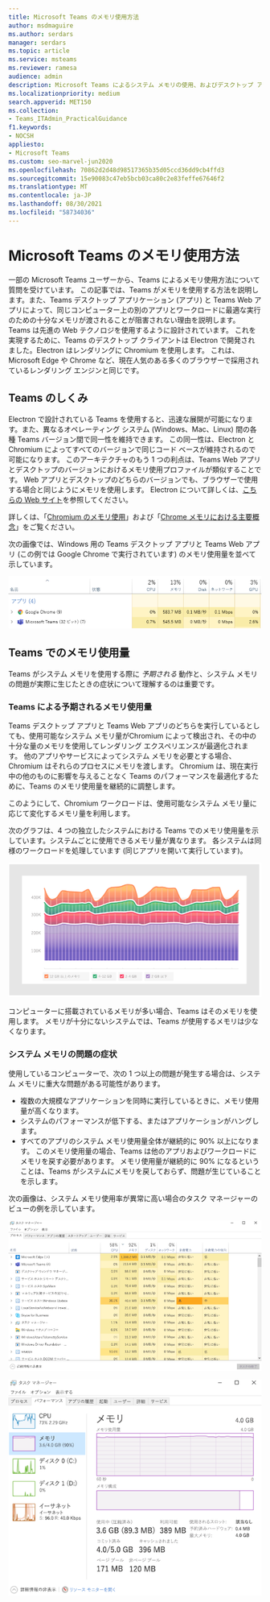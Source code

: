 ```yaml
---
title: Microsoft Teams のメモリ使用方法
author: msdmaguire
ms.author: serdars
manager: serdars
ms.topic: article
ms.service: msteams
ms.reviewer: ramesa
audience: admin
description: Microsoft Teams によるシステム メモリの使用、およびデスクトップ アプリケーションと Web アプリケーションでメモリ使用量が同じ理由について説明します。
ms.localizationpriority: medium
search.appverid: MET150
ms.collection:
- Teams_ITAdmin_PracticalGuidance
f1.keywords:
- NOCSH
appliesto:
- Microsoft Teams
ms.custom: seo-marvel-jun2020
ms.openlocfilehash: 70862d2d48d98517365b35d05ccd36dd9cb4ffd3
ms.sourcegitcommit: 15e90083c47eb5bcb03ca80c2e83feffe67646f2
ms.translationtype: MT
ms.contentlocale: ja-JP
ms.lasthandoff: 08/30/2021
ms.locfileid: "58734036"
---
```

# <a name="how-microsoft-teams-uses-memory"></a>Microsoft Teams のメモリ使用方法

一部の Microsoft Teams ユーザーから、Teams によるメモリ使用方法について質問を受けています。 この記事では、Teams がメモリを使用する方法を説明します。また、Teams デスクトップ アプリケーション (アプリ) と Teams Web アプリによって、同じコンピューター上の別のアプリとワークロードに最適な実行のための十分なメモリが渡されることが阻害されない理由を説明します。 Teams は先進の Web テクノロジを使用するように設計されています。 これを実現するために、Teams のデスクトップ クライアントは Electron で開発されました。Electron はレンダリングに Chromium を使用します。 これは、Microsoft Edge や Chrome など、現在人気のある多くのブラウザーで採用されているレンダリング エンジンと同じです。

## <a name="how-teams-works"></a>Teams のしくみ

Electron で設計されている Teams を使用すると、迅速な展開が可能になります。また、異なるオペレーティング システム (Windows、Mac、Linux) 間の各種 Teams バージョン間で同一性を維持できます。 この同一性は、Electron と Chromium によってすべてのバージョンで同じコード ベースが維持されるので可能になります。 このアーキテクチャのもう 1 つの利点は、Teams Web アプリとデスクトップのバージョンにおけるメモリ使用プロファイルが類似することです。 Web アプリとデスクトップのどちらのバージョンでも、ブラウザーで使用する場合と同じようにメモリを使用します。 Electron について詳しくは、[こちらの Web サイト](https://electronjs.org/)を参照してください。

詳しくは、「[Chromium のメモリ使用](https://www.chromium.org/developers/memory-usage-backgrounder)」および「[Chrome メモリにおける主要概念](https://chromium.googlesource.com/chromium/src.git/+/master/docs/memory/key_concepts.md)」をご覧ください。

次の画像では、Windows 用の Teams デスクトップ アプリと Teams Web アプリ (この例では Google Chrome で実行されています) のメモリ使用量を並べて示しています。

![Teamsアプリと Web アプリのメモリ使用量を確認します。](media/teams-memory-clientweb.png)

## <a name="memory-usage-in-teams"></a>Teams でのメモリ使用量

Teams がシステム メモリを使用する際に *予期される* 動作と、システム メモリの問題が実際に生じたときの症状について理解するのは重要です。

### <a name="expected-memory-usage-by-teams"></a>Teams による予期されるメモリ使用量

Teams デスクトップ アプリと Teams Web アプリのどちらを実行しているとしても、使用可能なシステム メモリ量がChromium によって検出され、その中の十分な量のメモリを使用してレンダリング エクスペリエンスが最適化されます。 他のアプリやサービスによってシステム メモリを必要とする場合、Chromium はそれらのプロセスにメモリを渡します。 Chromium は、現在実行中の他のものに影響を与えることなく Teams のパフォーマンスを最適化するために、Teams のメモリ使用量を継続的に調整します。

このようにして、Chromium ワークロードは、使用可能なシステム メモリ量に応じて変化するメモリ量を利用します。

次のグラフは、4 つの独立したシステムにおける Teams でのメモリ使用量を示しています。システムごとに使用できるメモリ量が異なります。 各システムは同様のワークロードを処理しています (同じアプリを開いて実行しています)。

![Teamsシステム間でのメモリ使用量の削減。](media/teams-memory-usage.png)

コンピューターに搭載されているメモリが多い場合、Teams はそのメモリを使用します。 メモリが十分にないシステムでは、Teams が使用するメモリは少なくなります。

### <a name="symptoms-of-system-memory-issues"></a>システム メモリの問題の症状

使用しているコンピューターで、次の 1 つ以上の問題が発生する場合は、システム メモリに重大な問題がある可能性があります。

- 複数の大規模なアプリケーションを同時に実行しているときに、メモリ使用量が高くなります。
- システムのパフォーマンスが低下する、またはアプリケーションがハングします。
- すべてのアプリのシステム メモリ使用量全体が継続的に 90% 以上になります。 このメモリ使用量の場合、Teams は他のアプリおよびワークロードにメモリを戻す必要があります。 メモリ使用量が継続的に 90% になるということは、Teams がシステムにメモリを戻しておらず、問題が生じていることを示します。

次の画像は、システム メモリ使用率が異常に高い場合のタスク マネージャーのビューの例を示しています。

![Teamsのメモリ使用量ビューを開きます。](media/teams-memory-high-mem-process-list.png)

![Teamsマネージャーでメモリ使用量グラフを作成します。](media/teams-memory-high-mem-process-list2.png)
